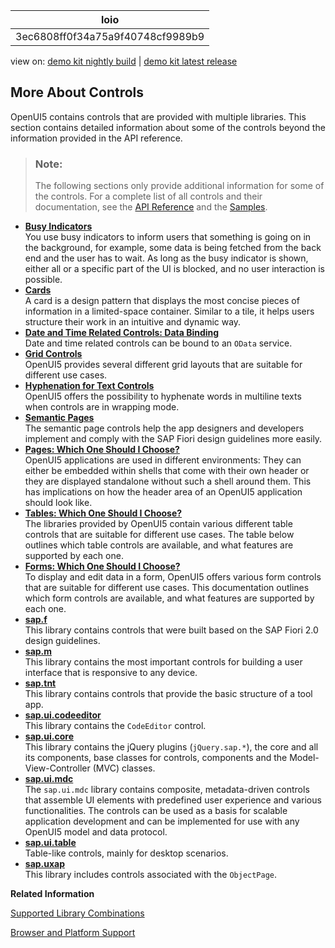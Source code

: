 <!-- loio3ec6808ff0f34a75a9f40748cf9989b9 -->

| loio |
| -----|
| 3ec6808ff0f34a75a9f40748cf9989b9 |

<div id="loio">

view on: [demo kit nightly build](https://sdk.openui5.org/nightly/#/topic/3ec6808ff0f34a75a9f40748cf9989b9) | [demo kit latest release](https://sdk.openui5.org/topic/3ec6808ff0f34a75a9f40748cf9989b9)</div>

## More About Controls

OpenUI5 contains controls that are provided with multiple libraries. This section contains detailed information about some of the controls beyond the information provided in the API reference.

> ### Note:  
> The following sections only provide additional information for some of the controls. For a complete list of all controls and their documentation, see the [API Reference](https://sdk.openui5.org/api) and the [Samples](https://sdk.openui5.org/controls). 

-   **[Busy Indicators](Busy_Indicators_0dd2110.md "You use busy indicators to inform users that something is going on in the background,
		for example, some data is being fetched from the back end and the user has to wait. As long
		as the busy indicator is shown, either all or a specific part of the UI is blocked, and no
		user interaction is possible.")**  
You use busy indicators to inform users that something is going on in the background, for example, some data is being fetched from the back end and the user has to wait. As long as the busy indicator is shown, either all or a specific part of the UI is blocked, and no user interaction is possible.
-   **[Cards](Cards_5b46b03.md "A card is a design pattern that displays the most concise pieces of information in a
		limited-space container. Similar to a tile, it helps users structure their work in an
		intuitive and dynamic way.")**  
A card is a design pattern that displays the most concise pieces of information in a limited-space container. Similar to a tile, it helps users structure their work in an intuitive and dynamic way.
-   **[Date and Time Related Controls: Data Binding](Date_and_Time_Related_Controls_Data_Binding_e1ddc69.md "Date and time related controls can be bound to an OData service.")**  
Date and time related controls can be bound to an `OData` service.
-   **[Grid Controls](Grid_Controls_32d4b9c.md "OpenUI5 provides several
		different grid layouts that are suitable for different use cases.")**  
OpenUI5 provides several different grid layouts that are suitable for different use cases.
-   **[Hyphenation for Text Controls](Hyphenation_for_Text_Controls_6322164.md "OpenUI5 offers the
		possibility to hyphenate words in multiline texts when controls are in wrapping
		mode.")**  
OpenUI5 offers the possibility to hyphenate words in multiline texts when controls are in wrapping mode.
-   **[Semantic Pages](Semantic_Pages_84f3d52.md "The semantic page controls help the app designers and developers implement and comply
		with the SAP Fiori design guidelines more easily.")**  
The semantic page controls help the app designers and developers implement and comply with the SAP Fiori design guidelines more easily.
-   **[Pages: Which One Should I Choose?](Pages_Which_One_Should_I_Choose_8a860c0.md "OpenUI5 applications are used in different environments: They can either be
		embedded within shells that come with their own header or they are displayed standalone without such a shell around them. This has
		implications on how the header area of an OpenUI5 application should look
		like.")**  
OpenUI5 applications are used in different environments: They can either be embedded within shells that come with their own header or they are displayed standalone without such a shell around them. This has implications on how the header area of an OpenUI5 application should look like.
-   **[Tables: Which One Should I Choose?](Tables_Which_One_Should_I_Choose_148892f.md "The libraries provided by OpenUI5 contain various
		different table controls that are suitable for different use cases. The table below outlines
		which table controls are available, and what features are supported by each one.")**  
The libraries provided by OpenUI5 contain various different table controls that are suitable for different use cases. The table below outlines which table controls are available, and what features are supported by each one.
-   **[Forms: Which One Should I Choose?](Forms_Which_One_Should_I_Choose_d1d8eb0.md "To display and edit data in a form, OpenUI5 offers various form
		controls that are suitable for different use cases. This documentation outlines which form
		controls are available, and what features are supported by each one. ")**  
To display and edit data in a form, OpenUI5 offers various form controls that are suitable for different use cases. This documentation outlines which form controls are available, and what features are supported by each one.
-   **[sap.f](sap_f_0b455b0.md "This library contains controls that were built based on the SAP Fiori 2.0 design
		guidelines.")**  
This library contains controls that were built based on the SAP Fiori 2.0 design guidelines.
-   **[sap.m](sap_m_48d9390.md "This library contains the most important controls for building a user interface that
		is responsive to any device.")**  
This library contains the most important controls for building a user interface that is responsive to any device.
-   **[sap.tnt](sap_tnt_d8374d5.md "This library contains controls that provide the basic structure of a tool
		app.")**  
This library contains controls that provide the basic structure of a tool app.
-   **[sap.ui.codeeditor](sap_ui_codeeditor_2832a13.md "This library contains the CodeEditor control.")**  
This library contains the `CodeEditor` control.
-   **[sap.ui.core](sap_ui_core_72227f8.md "This library contains the jQuery plugins (jQuery.sap.*), the core
		and all its components, base classes for controls, components and the Model-View-Controller
		(MVC) classes.")**  
This library contains the jQuery plugins \(`jQuery.sap.*`\), the core and all its components, base classes for controls, components and the Model-View-Controller \(MVC\) classes.
-   **[sap.ui.mdc](sap_ui_mdc_1dd2aa9.md "The sap.ui.mdc library contains composite, metadata-driven controls
		that assemble UI elements with predefined user experience and various functionalities. The
		controls can be used as a basis for scalable application development and can be implemented
		for use with any OpenUI5 model
		and data protocol. ")**  
The `sap.ui.mdc` library contains composite, metadata-driven controls that assemble UI elements with predefined user experience and various functionalities. The controls can be used as a basis for scalable application development and can be implemented for use with any OpenUI5 model and data protocol.
-   **[sap.ui.table](sap_ui_table_08197fa.md " Table-like controls, mainly for desktop scenarios.")**  
 Table-like controls, mainly for desktop scenarios.
-   **[sap.uxap](sap_uxap_de71337.md "This library includes controls associated with the
		ObjectPage.")**  
This library includes controls associated with the `ObjectPage`.

**Related Information**  


[Supported Library Combinations](Supported_Library_Combinations_363cd16.md "OpenUI5 provides a set of JavaScript and CSS libraries, which can be combined in an application using the combinations that are supported.")

[Browser and Platform Support](Browser_and_Platform_Support_74b59ef.md "Here you can find information on the browser and platform support for the OpenUI5 libraries on iOS, Android, macOS, and Windows platforms.")

